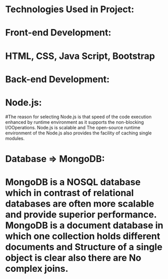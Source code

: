 

# Technologies Used in Project:
# Front-end Development:
# HTML, CSS, Java Script, Bootstrap
# Back-end Development:
# Node.js:
#The reason for selecting Node.js is that speed of the code execution enhanced by runtime environment as it supports the non-blocking I/OOperations. Node.js is scalable and The open-source runtime environment of the Node.js also provides the facility of caching single modules. 
# Database => MongoDB:
# MongoDB is a NOSQL database which in contrast of relational databases are often more scalable and provide superior performance. MongoDB is a document database in which one collection holds different documents and Structure of a single object is clear also there are No complex joins.
